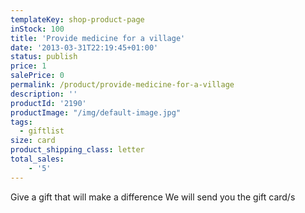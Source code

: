 ```yaml
---
templateKey: shop-product-page
inStock: 100
title: 'Provide medicine for a village'
date: '2013-03-31T22:19:45+01:00'
status: publish
price: 1
salePrice: 0
permalink: /product/provide-medicine-for-a-village
description: ''
productId: '2190'
productImage: "/img/default-image.jpg"
tags:
  - giftlist
size: card
product_shipping_class: letter
total_sales:
    - '5'
---
```

Give a gift that will make a difference We will send you the gift card/s